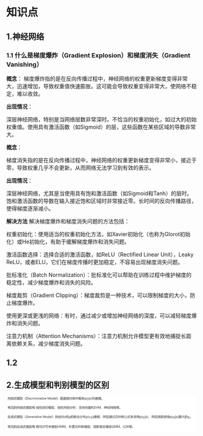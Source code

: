 # 知识点

## 1.神经网络

### 1.1 什么是梯度爆炸（Gradient Explosion）和梯度消失（Gradient Vanishing）

**概念**：
梯度爆炸指的是在反向传播过程中，神经网络的权重更新梯度变得非常大，迅速增加，导致权重值快速膨胀。这可能会导致权重变得非常大，使网络不稳定，难以收敛。

**出现情况**：

深层神经网络，特别是当网络层数非常深时。不恰当的权重初始化，如过大的初始权重值。使用具有激活函数（如Sigmoid）的层，这些函数在某些区域的导数非常大。

**概念**：

梯度消失指的是在反向传播过程中，神经网络的权重更新梯度变得非常小，接近于零，导致权重几乎不会更新，从而网络无法学习到有效的表示。

**出现情况**：

深层神经网络，尤其是当使用具有饱和激活函数（如Sigmoid和Tanh）的层时。饱和激活函数的导数在输入接近饱和区域时非常接近零。长时间的反向传播路径，使得梯度逐渐减小。

**解决方法**
解决梯度爆炸和梯度消失问题的方法包括：

权重初始化：使用适当的权重初始化方法，如Xavier初始化（也称为Glorot初始化）或He初始化，有助于缓解梯度爆炸和消失问题。

激活函数选择：选择合适的激活函数，如ReLU（Rectified Linear Unit），Leaky ReLU，或者ELU，它们在梯度传播时更加稳定，不容易出现梯度消失问题。

批标准化（Batch Normalization）：批标准化可以帮助在训练过程中维护梯度的稳定性，减少梯度爆炸和消失的风险。

梯度裁剪（Gradient Clipping）：梯度裁剪是一种技术，可以限制梯度的大小，防止梯度爆炸。

使用更深或更浅的网络：有时，通过减少或增加神经网络的深度，可以减轻梯度爆炸和消失问题。

注意力机制（Attention Mechanisms）：注意力机制允许模型更有效地捕捉长距离依赖关系，减少梯度消失问题。

## 1.2

## 2.生成模型和判别模型的区别

![Alt text](./pictures/image-18.png)
